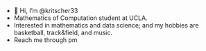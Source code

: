 - 👋 Hi, I’m @kritscher33
- Mathematics of Computation student at UCLA.
- Interested in mathematics and data science; and my hobbies are basketball, track&field, and music.
- Reach me through pm

<!---
kritscher33/kritscher33 is a ✨ special ✨ repository because its `README.md` (this file) appears on your GitHub profile.
You can click the Preview link to take a look at your changes.
--->
